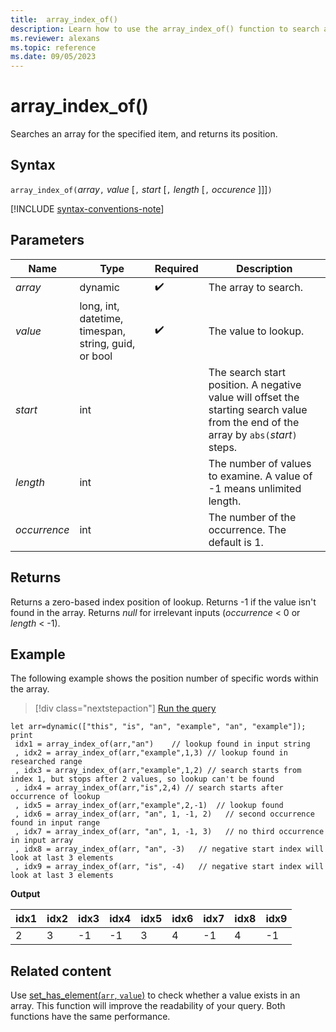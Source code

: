```yaml
---
title:  array_index_of()
description: Learn how to use the array_index_of() function to search an array for a specified item, and return its position.
ms.reviewer: alexans
ms.topic: reference
ms.date: 09/05/2023
---
```

# array_index_of()

Searches an array for the specified item, and returns its position.

## Syntax

`array_index_of(`*array*`,` *value* [`,` *start* [`,` *length* [`,` *occurence* ]]]`)`

[!INCLUDE [syntax-conventions-note](../../includes/syntax-conventions-note.md)]

## Parameters

| Name | Type | Required | Description |
|--|--|--|--|
| *array* | dynamic |  :heavy_check_mark: | The array to search. |
| *value* | long, int, datetime, timespan, string, guid, or bool |  :heavy_check_mark: | The value to lookup. |
| *start* | int |  | The search start position. A negative value will offset the starting search value from the end of the array by `abs(`*start*`)` steps. |
| *length* | int |  | The number of values to examine. A value of -1 means unlimited length. |
| *occurrence* | int |  | The number of the occurrence. The default is 1. |

## Returns

Returns a zero-based index position of lookup.
Returns -1 if the value isn't found in the array.
Returns *null* for irrelevant inputs (*occurrence* < 0 or  *length* < -1).

## Example

The following example shows the position number of specific words within the array.

> [!div class="nextstepaction"]
> <a href="https://dataexplorer.azure.com/clusters/help/databases/Samples?query=H4sIAAAAAAAAA52T7WrCMBiF/3sVB//MQoq0dV8Mr2QMielbDUuTkqRO735pmsk2dQ5LG0jhPOfkvK0iD27tsj5o3koxe536rXRThum4cj2stOdtp+j0xVv2Mums1H4CWe8LLAcYP6ykrmm/Ms0sbNmgyRCu+RzKmPe+Q2N6XUPqcHe9h/OBsZmADZTyAuUYomBVdo5lyRG3Yks1LNcbQgJW14FlBI7ykIZb79BY0yIqUDCsY0zTOfDGk0WJHVc9OQZnvpIIru881jRGSu6LC+5DvyVbnDEeDYwQvbWkBcE0ySEh768dqGR5kZ30ndQP59VptOGoeXjKbJyXI2FCu9/C/BpdbDqRH/9DrhJZG4RPzf5gH6mRkqhPf1LzI4823MsdjS2mwX1IpWIH4B6KO48KpKgl7V3CP1/Cxx8gX9yK/wT41ILVWgMAAA==" target="_blank">Run the query</a>

```kusto
let arr=dynamic(["this", "is", "an", "example", "an", "example"]);
print
 idx1 = array_index_of(arr,"an")    // lookup found in input string
 , idx2 = array_index_of(arr,"example",1,3) // lookup found in researched range 
 , idx3 = array_index_of(arr,"example",1,2) // search starts from index 1, but stops after 2 values, so lookup can't be found
 , idx4 = array_index_of(arr,"is",2,4) // search starts after occurrence of lookup
 , idx5 = array_index_of(arr,"example",2,-1)  // lookup found
 , idx6 = array_index_of(arr, "an", 1, -1, 2)   // second occurrence found in input range
 , idx7 = array_index_of(arr, "an", 1, -1, 3)   // no third occurrence in input array
 , idx8 = array_index_of(arr, "an", -3)   // negative start index will look at last 3 elements
 , idx9 = array_index_of(arr, "is", -4)   // negative start index will look at last 3 elements
```

**Output**

|idx1|idx2|idx3|idx4|idx5|idx6|idx7|idx8|idx9|
|----|----|----|----|----|----|----|----|----|
|2   |3   |-1  |-1   |3   |4   |-1  |4  |-1  |

## Related content

Use [set_has_element(`arr`, `value`)](set-has-element-function.md) to check whether a value exists in an array. This function will improve the readability of your query. Both functions have the same performance.
